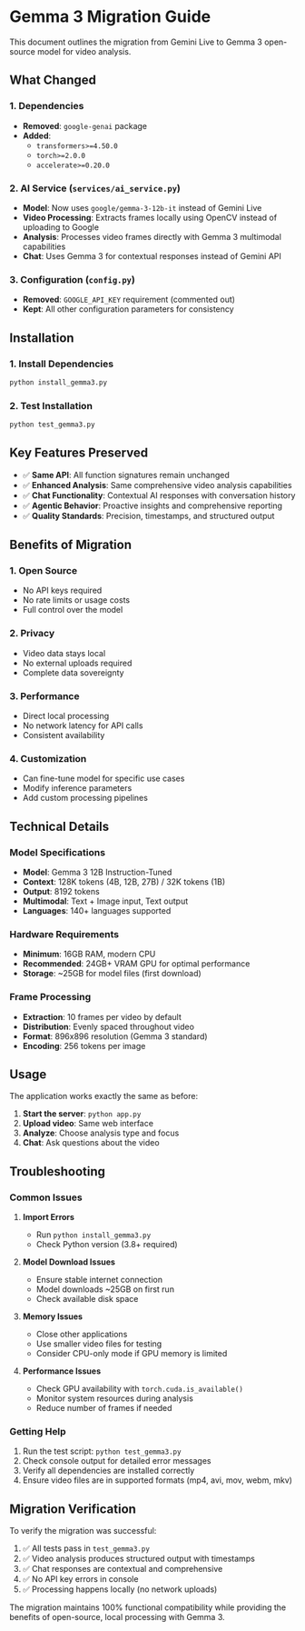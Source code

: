 # Gemma 3 Migration Guide

This document outlines the migration from Gemini Live to Gemma 3 open-source model for video analysis.

## What Changed

### 1. Dependencies
- **Removed**: `google-genai` package
- **Added**: 
  - `transformers>=4.50.0`
  - `torch>=2.0.0` 
  - `accelerate>=0.20.0`

### 2. AI Service (`services/ai_service.py`)
- **Model**: Now uses `google/gemma-3-12b-it` instead of Gemini Live
- **Video Processing**: Extracts frames locally using OpenCV instead of uploading to Google
- **Analysis**: Processes video frames directly with Gemma 3 multimodal capabilities
- **Chat**: Uses Gemma 3 for contextual responses instead of Gemini API

### 3. Configuration (`config.py`)
- **Removed**: `GOOGLE_API_KEY` requirement (commented out)
- **Kept**: All other configuration parameters for consistency

## Installation

### 1. Install Dependencies
```bash
python install_gemma3.py
```

### 2. Test Installation
```bash
python test_gemma3.py
```

## Key Features Preserved

- ✅ **Same API**: All function signatures remain unchanged
- ✅ **Enhanced Analysis**: Same comprehensive video analysis capabilities
- ✅ **Chat Functionality**: Contextual AI responses with conversation history
- ✅ **Agentic Behavior**: Proactive insights and comprehensive reporting
- ✅ **Quality Standards**: Precision, timestamps, and structured output

## Benefits of Migration

### 1. **Open Source**
- No API keys required
- No rate limits or usage costs
- Full control over the model

### 2. **Privacy**
- Video data stays local
- No external uploads required
- Complete data sovereignty

### 3. **Performance**
- Direct local processing
- No network latency for API calls
- Consistent availability

### 4. **Customization**
- Can fine-tune model for specific use cases
- Modify inference parameters
- Add custom processing pipelines

## Technical Details

### Model Specifications
- **Model**: Gemma 3 12B Instruction-Tuned
- **Context**: 128K tokens (4B, 12B, 27B) / 32K tokens (1B)
- **Output**: 8192 tokens
- **Multimodal**: Text + Image input, Text output
- **Languages**: 140+ languages supported

### Hardware Requirements
- **Minimum**: 16GB RAM, modern CPU
- **Recommended**: 24GB+ VRAM GPU for optimal performance
- **Storage**: ~25GB for model files (first download)

### Frame Processing
- **Extraction**: 10 frames per video by default
- **Distribution**: Evenly spaced throughout video
- **Format**: 896x896 resolution (Gemma 3 standard)
- **Encoding**: 256 tokens per image

## Usage

The application works exactly the same as before:

1. **Start the server**: `python app.py`
2. **Upload video**: Same web interface
3. **Analyze**: Choose analysis type and focus
4. **Chat**: Ask questions about the video

## Troubleshooting

### Common Issues

1. **Import Errors**
   - Run `python install_gemma3.py`
   - Check Python version (3.8+ required)

2. **Model Download Issues**
   - Ensure stable internet connection
   - Model downloads ~25GB on first run
   - Check available disk space

3. **Memory Issues**
   - Close other applications
   - Use smaller video files for testing
   - Consider CPU-only mode if GPU memory is limited

4. **Performance Issues**
   - Check GPU availability with `torch.cuda.is_available()`
   - Monitor system resources during analysis
   - Reduce number of frames if needed

### Getting Help

1. Run the test script: `python test_gemma3.py`
2. Check console output for detailed error messages
3. Verify all dependencies are installed correctly
4. Ensure video files are in supported formats (mp4, avi, mov, webm, mkv)

## Migration Verification

To verify the migration was successful:

1. ✅ All tests pass in `test_gemma3.py`
2. ✅ Video analysis produces structured output with timestamps
3. ✅ Chat responses are contextual and comprehensive
4. ✅ No API key errors in console
5. ✅ Processing happens locally (no network uploads)

The migration maintains 100% functional compatibility while providing the benefits of open-source, local processing with Gemma 3.